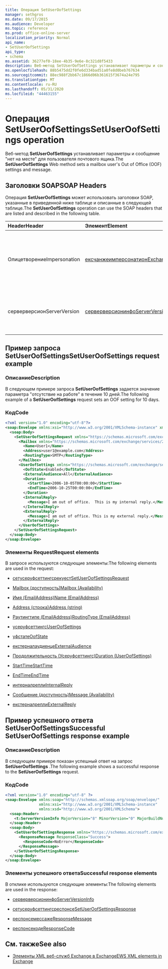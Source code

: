 ```yaml
---
title: Операция SetUserOofSettings
manager: sethgros
ms.date: 09/17/2015
ms.audience: Developer
ms.topic: reference
ms.prod: office-online-server
localization_priority: Normal
api_name:
- SetUserOofSettings
api_type:
- schema
ms.assetid: 36277ef0-18ee-4b35-9e6e-8c321d8f5433
description: Веб-метод SetUserOofSettings устанавливает параметры и сообщение "нет на месте" для пользователя почтового ящика.
ms.openlocfilehash: 88b5475dd2f0fe6d334bad51a0fe8d0beb767634
ms.sourcegitcommit: 88ec988f2bb67c1866d06b361615f3674a24e795
ms.translationtype: MT
ms.contentlocale: ru-RU
ms.lasthandoff: 05/31/2020
ms.locfileid: "44463155"
---
```

# <a name="setuseroofsettings-operation"></a><span data-ttu-id="a1aa1-103">Операция SetUserOofSettings</span><span class="sxs-lookup"><span data-stu-id="a1aa1-103">SetUserOofSettings operation</span></span>

<span data-ttu-id="a1aa1-104">Веб-метод **SetUserOofSettings** устанавливает параметры и сообщение "нет на месте" для пользователя почтового ящика.</span><span class="sxs-lookup"><span data-stu-id="a1aa1-104">The **SetUserOofSettings** Web method sets a mailbox user's Out of Office (OOF) settings and message.</span></span> 
  
## <a name="soap-headers"></a><span data-ttu-id="a1aa1-105">Заголовки SOAP</span><span class="sxs-lookup"><span data-stu-id="a1aa1-105">SOAP Headers</span></span>

<span data-ttu-id="a1aa1-106">Операция **SetUserOofSettings** может использовать заголовки SOAP, указанные в приведенной ниже таблице и описанные в следующей таблице.</span><span class="sxs-lookup"><span data-stu-id="a1aa1-106">The **SetUserOofSettings** operation can use the SOAP headers that are listed and described in the following table.</span></span> 
  
|<span data-ttu-id="a1aa1-107">**Header**</span><span class="sxs-lookup"><span data-stu-id="a1aa1-107">**Header**</span></span>|<span data-ttu-id="a1aa1-108">**Элемент**</span><span class="sxs-lookup"><span data-stu-id="a1aa1-108">**Element**</span></span>|<span data-ttu-id="a1aa1-109">**Описание**</span><span class="sxs-lookup"><span data-stu-id="a1aa1-109">**Description**</span></span>|
|:-----|:-----|:-----|
|<span data-ttu-id="a1aa1-110">Олицетворение</span><span class="sxs-lookup"><span data-stu-id="a1aa1-110">Impersonation</span></span>  <br/> |[<span data-ttu-id="a1aa1-111">ексчанжеимперсонатион</span><span class="sxs-lookup"><span data-stu-id="a1aa1-111">ExchangeImpersonation</span></span>](exchangeimpersonation.md) <br/> |<span data-ttu-id="a1aa1-112">Идентифицирует пользователя, который олицетворяет клиентское приложение.</span><span class="sxs-lookup"><span data-stu-id="a1aa1-112">Identifies the user whom the client application is impersonating.</span></span>  <br/> |
|<span data-ttu-id="a1aa1-113">серверверсион</span><span class="sxs-lookup"><span data-stu-id="a1aa1-113">ServerVersion</span></span>  <br/> |[<span data-ttu-id="a1aa1-114">серверверсионинфо</span><span class="sxs-lookup"><span data-stu-id="a1aa1-114">ServerVersionInfo</span></span>](serverversioninfo.md) <br/> |<span data-ttu-id="a1aa1-115">Определяет версию сервера, который ответил на запрос.</span><span class="sxs-lookup"><span data-stu-id="a1aa1-115">Identifies the version of the server that responded to the request.</span></span>  <br/> |
   
## <a name="setuseroofsettings-request-example"></a><span data-ttu-id="a1aa1-116">Пример запроса SetUserOofSettings</span><span class="sxs-lookup"><span data-stu-id="a1aa1-116">SetUserOofSettings request example</span></span>

### <a name="description"></a><span data-ttu-id="a1aa1-117">Описание</span><span class="sxs-lookup"><span data-stu-id="a1aa1-117">Description</span></span>

<span data-ttu-id="a1aa1-118">В следующем примере запроса **SetUserOofSettings** задается значение параметра "отсутствие на работе" в течение 10 дней.</span><span class="sxs-lookup"><span data-stu-id="a1aa1-118">The following example of a **SetUserOofSettings** request sets an OOF setting for 10 days.</span></span> 
  
### <a name="code"></a><span data-ttu-id="a1aa1-119">Код</span><span class="sxs-lookup"><span data-stu-id="a1aa1-119">Code</span></span>

```XML
<?xml version="1.0" encoding="utf-8"?>
<soap:Envelope xmlns:xsi="http://www.w3.org/2001/XMLSchema-instance" xmlns:xsd="http://www.w3.org/2001/XMLSchema" xmlns:soap="http://schemas.xmlsoap.org/soap/envelope/">
  <soap:Body>
    <SetUserOofSettingsRequest xmlns="https://schemas.microsoft.com/exchange/services/2006/messages">
      <Mailbox xmlns="https://schemas.microsoft.com/exchange/services/2006/types">
        <Name>User1</Name>
        <Address>user1@example.com</Address>
        <RoutingType>SMTP</RoutingType>
      </Mailbox>
      <UserOofSettings xmlns="https://schemas.microsoft.com/exchange/services/2006/types">
        <OofState>Enabled</OofState>
        <ExternalAudience>All</ExternalAudience>
        <Duration>
          <StartTime>2006-10-05T00:00:00</StartTime>
          <EndTime>2006-10-25T00:00:00</EndTime>
        </Duration>
        <InternalReply>
          <Message>I am out of office.  This is my internal reply.</Message>
        </InternalReply>
        <ExternalReply>
          <Message>I am out of office. This is my external reply.</Message>
        </ExternalReply>
      </UserOofSettings>
    </SetUserOofSettingsRequest>
  </soap:Body>
</soap:Envelope>
```

### <a name="request-elements"></a><span data-ttu-id="a1aa1-120">Элементы Request</span><span class="sxs-lookup"><span data-stu-id="a1aa1-120">Request elements</span></span>

<span data-ttu-id="a1aa1-121">В запросе используются следующие элементы:</span><span class="sxs-lookup"><span data-stu-id="a1aa1-121">The following elements are used in the request:</span></span>
  
- [<span data-ttu-id="a1aa1-122">сетусеруфсеттингсрекуест</span><span class="sxs-lookup"><span data-stu-id="a1aa1-122">SetUserOofSettingsRequest</span></span>](setuseroofsettingsrequest.md)
    
- [<span data-ttu-id="a1aa1-123">Mailbox (доступность)</span><span class="sxs-lookup"><span data-stu-id="a1aa1-123">Mailbox (Availability)</span></span>](mailbox-availability.md)
    
- [<span data-ttu-id="a1aa1-124">Имя (EmailAddress)</span><span class="sxs-lookup"><span data-stu-id="a1aa1-124">Name (EmailAddress)</span></span>](name-emailaddress.md)
    
- [<span data-ttu-id="a1aa1-125">Address (строка)</span><span class="sxs-lookup"><span data-stu-id="a1aa1-125">Address (string)</span></span>](address-string.md)
    
- [<span data-ttu-id="a1aa1-126">Раутингтипе (EmailAddress)</span><span class="sxs-lookup"><span data-stu-id="a1aa1-126">RoutingType (EmailAddress)</span></span>](routingtype-emailaddress.md)
    
- [<span data-ttu-id="a1aa1-127">усеруфсеттингс</span><span class="sxs-lookup"><span data-stu-id="a1aa1-127">UserOofSettings</span></span>](useroofsettings.md)
    
- [<span data-ttu-id="a1aa1-128">уфстате</span><span class="sxs-lookup"><span data-stu-id="a1aa1-128">OofState</span></span>](oofstate.md)
    
- [<span data-ttu-id="a1aa1-129">екстерналаудиенце</span><span class="sxs-lookup"><span data-stu-id="a1aa1-129">ExternalAudience</span></span>](externalaudience.md)
    
- [<span data-ttu-id="a1aa1-130">Продолжительность (Усеруфсеттингс)</span><span class="sxs-lookup"><span data-stu-id="a1aa1-130">Duration (UserOofSettings)</span></span>](duration-useroofsettings.md)
    
- [<span data-ttu-id="a1aa1-131">StartTime</span><span class="sxs-lookup"><span data-stu-id="a1aa1-131">StartTime</span></span>](starttime.md)
    
- [<span data-ttu-id="a1aa1-132">EndTime</span><span class="sxs-lookup"><span data-stu-id="a1aa1-132">EndTime</span></span>](endtime.md)
    
- [<span data-ttu-id="a1aa1-133">интерналрепли</span><span class="sxs-lookup"><span data-stu-id="a1aa1-133">InternalReply</span></span>](internalreply.md)
    
- [<span data-ttu-id="a1aa1-134">Сообщение (доступность)</span><span class="sxs-lookup"><span data-stu-id="a1aa1-134">Message (Availability)</span></span>](message-availability.md)
    
- [<span data-ttu-id="a1aa1-135">екстерналрепли</span><span class="sxs-lookup"><span data-stu-id="a1aa1-135">ExternalReply</span></span>](externalreply.md)
    
## <a name="successful-setuseroofsettings-response-example"></a><span data-ttu-id="a1aa1-136">Пример успешного ответа SetUserOofSettings</span><span class="sxs-lookup"><span data-stu-id="a1aa1-136">Successful SetUserOofSettings response example</span></span>

### <a name="description"></a><span data-ttu-id="a1aa1-137">Описание</span><span class="sxs-lookup"><span data-stu-id="a1aa1-137">Description</span></span>

<span data-ttu-id="a1aa1-138">В следующем примере показан успешный ответ на запрос **SetUserOofSettings** .</span><span class="sxs-lookup"><span data-stu-id="a1aa1-138">The following example shows a successful response to the **SetUserOofSettings** request.</span></span> 
  
### <a name="code"></a><span data-ttu-id="a1aa1-139">Код</span><span class="sxs-lookup"><span data-stu-id="a1aa1-139">Code</span></span>

```XML
<?xml version="1.0" encoding="utf-8" ?> 
<soap:Envelope xmlns:soap="http://schemas.xmlsoap.org/soap/envelope/"
               xmlns:xsi="http://www.w3.org/2001/XMLSchema-instance"
               xmlns:xsd="http://www.w3.org/2001/XMLSchema">
  <soap:Header>
    <t:ServerVersionInfo MajorVersion="8" MinorVersion="0" MajorBuildNumber="685" MinorBuildNumber="8" xmlns:t="https://schemas.microsoft.com/exchange/services/2006/types" /> 
  </soap:Header>
  <soap:Body>
    <SetUserOofSettingsResponse xmlns="https://schemas.microsoft.com/exchange/services/2006/messages">
      <ResponseMessage ResponseClass="Success">
        <ResponseCode>NoError</ResponseCode> 
      </ResponseMessage>
    </SetUserOofSettingsResponse>
  </soap:Body>
</soap:Envelope>
```

### <a name="successful-response-elements"></a><span data-ttu-id="a1aa1-140">Элементы успешного ответа</span><span class="sxs-lookup"><span data-stu-id="a1aa1-140">Successful response elements</span></span>

<span data-ttu-id="a1aa1-141">В отклике используются следующие элементы:</span><span class="sxs-lookup"><span data-stu-id="a1aa1-141">The following elements are used in the response:</span></span>
  
- [<span data-ttu-id="a1aa1-142">серверверсионинфо</span><span class="sxs-lookup"><span data-stu-id="a1aa1-142">ServerVersionInfo</span></span>](serverversioninfo.md)
    
- [<span data-ttu-id="a1aa1-143">сетусеруфсеттингсреспонсе</span><span class="sxs-lookup"><span data-stu-id="a1aa1-143">SetUserOofSettingsResponse</span></span>](setuseroofsettingsresponse.md)
    
- [<span data-ttu-id="a1aa1-144">респонсемессаже</span><span class="sxs-lookup"><span data-stu-id="a1aa1-144">ResponseMessage</span></span>](responsemessage.md)
    
- [<span data-ttu-id="a1aa1-145">респонсекоде</span><span class="sxs-lookup"><span data-stu-id="a1aa1-145">ResponseCode</span></span>](responsecode.md)
    
## <a name="see-also"></a><span data-ttu-id="a1aa1-146">См. также</span><span class="sxs-lookup"><span data-stu-id="a1aa1-146">See also</span></span>



- [<span data-ttu-id="a1aa1-147">Элементы XML веб-служб Exchange в Exchange</span><span class="sxs-lookup"><span data-stu-id="a1aa1-147">EWS XML elements in Exchange</span></span>](ews-xml-elements-in-exchange.md)

